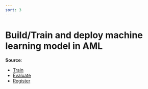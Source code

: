 ```yaml
---
sort: 3
---
```

# Build/Train and deploy machine learning model in AML
**Source**:
* [Train](https://github.com/microsoft/dstoolkit-mlops-base/blob/main/src/train.py)
* [Evaluate](https://github.com/microsoft/dstoolkit-mlops-base/blob/main/src/evaluate.py)
* [Register](https://github.com/microsoft/dstoolkit-mlops-base/blob/main/src/register.py)